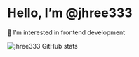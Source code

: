 # Hello, I’m @jhree333

👀 I’m interested in frontend development

![jhree333 GitHub stats](https://github-readme-stats.vercel.app/api?username=jhree333&count_private=true&show_icons=true&theme=transparent&rank_icon=github)

<!---
jhree333/jhree333 is a ✨ special ✨ repository because its `README.md` (this file) appears on your GitHub profile.
You can click the Preview link to take a look at your changes.
--->


